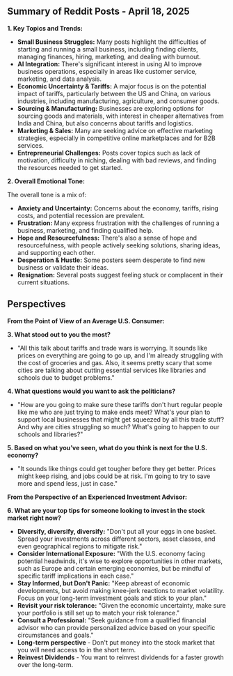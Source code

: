## Summary of Reddit Posts - April 18, 2025

**1. Key Topics and Trends:**

*   **Small Business Struggles:** Many posts highlight the difficulties of starting and running a small business, including finding clients, managing finances, hiring, marketing, and dealing with burnout.
*   **AI Integration:** There's significant interest in using AI to improve business operations, especially in areas like customer service, marketing, and data analysis.
*   **Economic Uncertainty & Tariffs:** A major focus is on the potential impact of tariffs, particularly between the US and China, on various industries, including manufacturing, agriculture, and consumer goods.
*   **Sourcing & Manufacturing:** Businesses are exploring options for sourcing goods and materials, with interest in cheaper alternatives from India and China, but also concerns about tariffs and logistics.
*   **Marketing & Sales:** Many are seeking advice on effective marketing strategies, especially in competitive online marketplaces and for B2B services.
*   **Entrepreneurial Challenges:** Posts cover topics such as lack of motivation, difficulty in niching, dealing with bad reviews, and finding the resources needed to get started.

**2. Overall Emotional Tone:**

The overall tone is a mix of:

*   **Anxiety and Uncertainty:** Concerns about the economy, tariffs, rising costs, and potential recession are prevalent.
*   **Frustration:** Many express frustration with the challenges of running a business, marketing, and finding qualified help.
*   **Hope and Resourcefulness:** There's also a sense of hope and resourcefulness, with people actively seeking solutions, sharing ideas, and supporting each other.
*   **Desperation & Hustle:** Some posters seem desperate to find new business or validate their ideas.
*   **Resignation:** Several posts suggest feeling stuck or complacent in their current situations.

## Perspectives

**From the Point of View of an Average U.S. Consumer:**

**3. What stood out to you the most?**

*   "All this talk about tariffs and trade wars is worrying. It sounds like prices on everything are going to go up, and I'm already struggling with the cost of groceries and gas. Also, it seems pretty scary that some cities are talking about cutting essential services like libraries and schools due to budget problems."

**4. What questions would you want to ask the politicians?**

*   "How are you going to make sure these tariffs don't hurt regular people like me who are just trying to make ends meet? What's your plan to support local businesses that might get squeezed by all this trade stuff? And why are cities struggling so much? What's going to happen to our schools and libraries?"

**5. Based on what you’ve seen, what do you think is next for the U.S. economy?**

*   "It sounds like things could get tougher before they get better. Prices might keep rising, and jobs could be at risk. I'm going to try to save more and spend less, just in case."

**From the Perspective of an Experienced Investment Advisor:**

**6. What are your top tips for someone looking to invest in the stock market right now?**

*   **Diversify, diversify, diversify:** "Don't put all your eggs in one basket. Spread your investments across different sectors, asset classes, and even geographical regions to mitigate risk."
*   **Consider International Exposure:** "With the U.S. economy facing potential headwinds, it's wise to explore opportunities in other markets, such as Europe and certain emerging economies, but be mindful of specific tariff implications in each case."
*   **Stay Informed, but Don't Panic:** "Keep abreast of economic developments, but avoid making knee-jerk reactions to market volatility. Focus on your long-term investment goals and stick to your plan."
*   **Revisit your risk tolerance:** "Given the economic uncertainty, make sure your portfolio is still set up to match your risk tolerance."
*   **Consult a Professional:** "Seek guidance from a qualified financial advisor who can provide personalized advice based on your specific circumstances and goals."
*   **Long-term perspective** - Don't put money into the stock market that you will need access to in the short term.
*   **Reinvest Dividends** - You want to reinvest dividends for a faster growth over the long-term.
